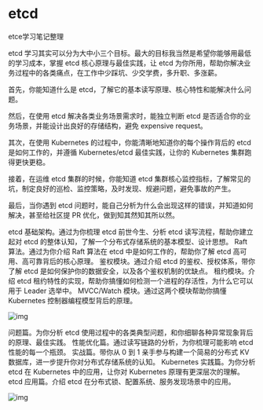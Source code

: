 # etcd
etce学习笔记整理



etcd 学习其实可以分为大中小三个目标。最大的目标我当然是希望你能够用最低的学习成本，掌握 etcd 核心原理与最佳实践，让 etcd 为你所用，帮助你解决业务过程中的各类痛点，在工作中少踩坑、少交学费，多升职、多涨薪。



首先，你能知道什么是 etcd，了解它的基本读写原理、核心特性和能解决什么问题。

然后，在使用 etcd 解决各类业务场景需求时，能独立判断 etcd 是否适合你的业务场景，并能设计出良好的存储结构，避免 expensive request。

其次，在使用 Kubernetes 的过程中，你能清晰地知道你的每个操作背后的 etcd 是如何工作的，并遵循 Kubernetes/etcd 最佳实践，让你的 Kubernetes 集群跑得更快更稳。

接着，在运维 etcd 集群的时候，你能知道 etcd 集群核心监控指标，了解常见的坑，制定良好的巡检、监控策略，及时发现、规避问题，避免事故的产生。

最后，当你遇到 etcd 问题时，能自己分析为什么会出现这样的错误，并知道如何解决，甚至给社区提 PR 优化，做到知其然知其所以然。



etcd 基础架构。通过为你梳理 etcd 前世今生、分析 etcd 读写流程，帮助你建立起对 etcd 的整体认知，了解一个分布式存储系统的基本模型、设计思想。
Raft 算法。通过为你介绍 Raft 算法在 etcd 中是如何工作的，帮助你了解 etcd 高可用、高可靠背后的核心原理。
鉴权模块。通过介绍 etcd 的鉴权、授权体系，带你了解 etcd 是如何保护你的数据安全，以及各个鉴权机制的优缺点。
租约模块。介绍 etcd 租约特性的实现，帮助你搞懂如何检测一个进程的存活性，为什么它可以用于 Leader 选举中。
MVCC/Watch 模块。通过这两个模块帮助你搞懂 Kubernetes 控制器编程模型背后的原理。

![img](/Users/zhangjiazhen03/github/etcd/img/0-1.png)



问题篇。为你分析 etcd 使用过程中的各类典型问题，和你细聊各种异常现象背后的原理、最佳实践。
性能优化篇。通过读写链路的分析，为你梳理可能影响 etcd 性能的每一个瓶颈。
实战篇。带你从 0 到 1 亲手参与构建一个简易的分布式 KV 数据库，进一步提升你对分布式存储系统的认知。
Kubernetes 实践篇。为你分析 etcd 在 Kubernetes 中的应用，让你对 Kubernetes 原理有更深层次的理解。
etcd 应用篇。介绍 etcd 在分布式锁、配置系统、服务发现场景中的应用。

![img](/Users/zhangjiazhen03/github/etcd/img/0-2.png)

